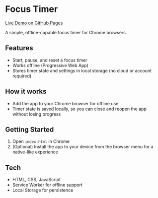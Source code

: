 # Focus Timer

[Live Demo on GitHub Pages](https://davidbebb.github.io/focus-timer/)

A simple, offline-capable focus timer for Chrome browsers.

## Features
- Start, pause, and reset a focus timer
- Works offline (Progressive Web App)
- Stores timer state and settings in local storage (no cloud or account required)

## How it works
- Add the app to your Chrome browser for offline use
- Timer state is saved locally, so you can close and reopen the app without losing progress

## Getting Started
1. Open `index.html` in Chrome
2. (Optional) Install the app to your device from the browser menu for a native-like experience

## Tech
- HTML, CSS, JavaScript
- Service Worker for offline support
- Local Storage for persistence
